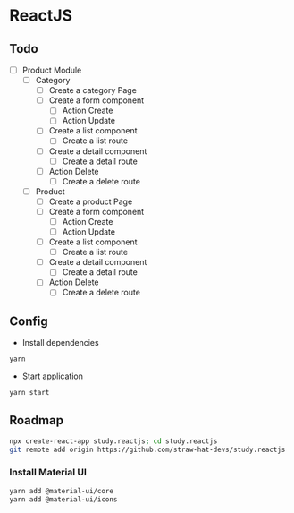 # ReactJS

## Todo

- [ ] Product Module
  - [ ] Category
    - [ ] Create a category Page
    - [ ] Create a form component
      - [ ] Action Create
      - [ ] Action Update
    - [ ] Create a list component
      - [ ] Create a list route
    - [ ] Create a detail component
      - [ ] Create a detail route
    - [ ] Action Delete
      - [ ] Create a delete route
  - [ ] Product
    - [ ] Create a product Page
    - [ ] Create a form component
      - [ ] Action Create
      - [ ] Action Update
    - [ ] Create a list component
      - [ ] Create a list route
    - [ ] Create a detail component
      - [ ] Create a detail route
    - [ ] Action Delete
      - [ ] Create a delete route

## Config

- Install dependencies

```sh
yarn
```

- Start application

```sh
yarn start
```

## Roadmap

```sh
npx create-react-app study.reactjs; cd study.reactjs
git remote add origin https://github.com/straw-hat-devs/study.reactjs
```

### Install Material UI

```sh
yarn add @material-ui/core
yarn add @material-ui/icons
``` 


